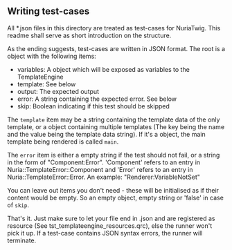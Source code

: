 Writing test-cases
------------------

All *.json files in this directory are treated as test-cases for NuriaTwig.
This readme shall serve as short introduction on the structure.

As the ending suggests, test-cases are written in JSON format.
The root is a object with the following items:

* variables: A object which will be exposed as variables to the TemplateEngine
* template: See below
* output: The expected output
* error: A string containing the expected error. See below
* skip: Boolean indicating if this test should be skipped

The ```template``` item may be a string containing the template data of the only
template, or a object containing multiple templates (The key being the name and
the value being the template data string). If it's a object, the main template
being rendered is called ```main```.

The ```error``` item is either a empty string if the test should not fail, or
a string in the form of "Component:Error". 'Component' refers to an entry in
Nuria::TemplateError::Component and 'Error' refers to an entry in
Nuria::TemplateError::Error. An example: "Renderer:VariableNotSet"

You can leave out items you don't need - these will be initialised as if their
content would be empty. So an empty object, empty string or 'false' in case of
```skip```.

That's it. Just make sure to let your file end in .json and are registered as
resource (See tst_templateengine_resources.qrc), else the runner won't pick it
up. If a test-case contains JSON syntax errors, the runner will terminate.
